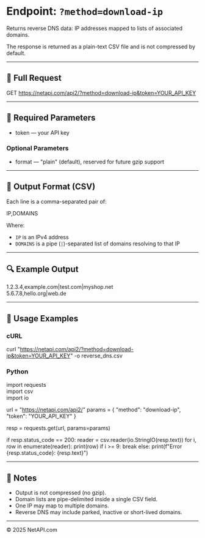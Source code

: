 # Endpoint: `?method=download-ip`

Returns reverse DNS data: IP addresses mapped to lists of associated domains.

The response is returned as a plain-text CSV file and is not compressed by default.

---

## 🔗 Full Request

GET https://netapi.com/api2/?method=download-ip&token=YOUR_API_KEY

---

## 🔧 Required Parameters

- token — your API key

### Optional Parameters

- format — "plain" (default), reserved for future gzip support

---

## 📄 Output Format (CSV)

Each line is a comma-separated pair of:

IP,DOMAINS

Where:
- `IP` is an IPv4 address
- `DOMAINS` is a pipe (`|`)-separated list of domains resolving to that IP

---

## 🔍 Example Output

1.2.3.4,example.com|test.com|myshop.net  
5.6.7.8,hello.org|web.de  

---

## 🧪 Usage Examples

### cURL

curl "https://netapi.com/api2/?method=download-ip&token=YOUR_API_KEY" -o reverse_dns.csv

### Python

import requests  
import csv  
import io

url = "https://netapi.com/api2/"
params = {
    "method": "download-ip",
    "token": "YOUR_API_KEY"
}

resp = requests.get(url, params=params)

if resp.status_code == 200:
    reader = csv.reader(io.StringIO(resp.text))
    for i, row in enumerate(reader):
        print(row)
        if i >= 9:
            break
else:
    print(f"Error {resp.status_code}: {resp.text}")

---

## 📌 Notes

- Output is not compressed (no gzip).
- Domain lists are pipe-delimited inside a single CSV field.
- One IP may map to multiple domains.
- Reverse DNS may include parked, inactive or short-lived domains.

---

© 2025 NetAPI.com
